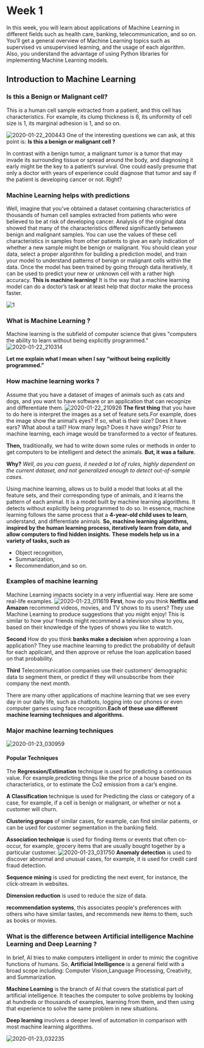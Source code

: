 # Week 1

In this week, you will learn about applications of Machine Learning in different fields such as health care, banking, telecommunication, and so on. You’ll get a general overview of Machine Learning topics such as supervised vs unsupervised learning, and the usage of each algorithm. Also, you understand the advantage of using Python libraries for implementing Machine Learning models.


## Introduction to Machine Learning
### Is this a Benign or Malignant cell?
This is a human cell sample extracted from a patient, and this cell has characteristics. For example, its clump thickness is 6, its uniformity of cell size is 1, its marginal adhesion is 1, and so on.

![2020-01-22_200443](https://user-images.githubusercontent.com/46414243/72920751-9d117100-3d52-11ea-8ac3-96ed08e72bc7.png)
One of the interesting questions we can ask, at this point is: **Is this a benign or malignant cell ?**

In contrast with a benign tumor, a malignant tumor is a tumor that may invade its surrounding tissue or spread around the body, and diagnosing it early might be the key to a patient’s survival.
One could easily presume that only a doctor with years of experience could diagnose that tumor and say if the patient is developing cancer or not. Right?
### Machine Learning helps with predictions
Well, imagine that you've obtained a dataset containing characteristics of thousands of human cell samples extracted from patients who were believed to be at risk of developing cancer. 
Analysis of the original data showed that many of the characteristics differed significantly between benign and malignant samples.
You can use the values of these cell characteristics in samples from other patients to give an early indication of whether a new sample might be benign or malignant.
You should clean your data, select a proper algorithm for building a prediction model, and train your model to understand patterns of benign or malignant cells within the data.
Once the model has been trained by going through data iteratively, it can be used to predict your new or unknown cell with a rather high accuracy.
**This is machine learning!** It is the way that a machine learning model can do a doctor’s task or at least help  that doctor make the process faster.

![1](https://user-images.githubusercontent.com/46414243/72922953-b0264000-3d56-11ea-8646-fc333e4e3ca0.png)


### What is Machine Learning ? 
Machine learning is the subfield of computer science that gives "computers the ability to learn without being explicitly programmed.” 
![2020-01-22_210314](https://user-images.githubusercontent.com/46414243/72925069-bcac9780-3d5a-11ea-815f-0ba39ef2cd87.png)

**Let me explain what I mean when I say “without being explicitly programmed.”**

### How machine learning works ?
Assume that you have a dataset of images of animals such as cats and dogs, and you want to have software or an application that can recognize and differentiate them.
![2020-01-22_210926](https://user-images.githubusercontent.com/46414243/72925826-021d9480-3d5c-11ea-9c30-189b852e328b.png)
**The first thing** that you have to do here is interpret the images as a set of feature sets.For example, does the image show the animal’s eyes? If so, what is their size? Does it have ears? What about a tail? How many legs? Does it have wings? Prior to machine learning, each image would be transformed to a vector of features.

**Then,** traditionally, we had to write down some rules or methods in order to get computers to be intelligent and detect the animals.
**But, it was a failure.**

**Why?** *Well, as you can guess, it needed a lot of rules, highly dependent on the current dataset, and not generalized enough to detect out-of-sample cases.*

Using machine learning, allows us to build a model that looks at all the feature sets, and their corresponding type of animals, and it learns the pattern of each animal.
It is a model built by machine learning algorithms. It detects without explicitly being programmed to do so.
In essence, machine learning follows the same process that a **4-year-old child uses to learn**, understand, and differentiate animals.
**So, machine learning algorithms, inspired by the human learning process, iteratively learn from data, and allow computers to find hidden insights.** 
**These models help us in a variety of tasks, such as**
* Object recognition,
* Summarization,
* Recommendation,and so on.
### Examples of machine learning
Machine Learning impacts society in a very influential way. Here are some real-life examples. 
![2020-01-23_011619](https://user-images.githubusercontent.com/46414243/72943357-8b45c300-3d7e-11ea-853d-c7cab28861cd.png)
**First**, how do you think **Netflix and Amazon** recommend videos, movies, and TV shows to its users?
They use Machine Learning to produce suggestions that you might enjoy! This is similar to how your friends might recommend a television show to you, based on their knowledge of the types of shows you like to watch.

**Second** How do you think **banks make a decision** when approving a loan application?
They use machine learning to predict the probability of default for each applicant, and then approve or refuse the loan application based on that probability. 

**Third** Telecommunication companies use their customers’ demographic data to segment them, or predict if they will unsubscribe from their company the next month.

There are many other applications of machine learning that we see every day in our daily life, such as chatbots, logging into our phones or even computer games using face recognition.**Each of these use different machine learning techniques and algorithms.**
### Major machine learning techniques

![2020-01-23_030959](https://user-images.githubusercontent.com/46414243/72948459-df0bd880-3d8d-11ea-83fd-6bbcc02c19ca.png)
#### Popular Techniques 
The **Regression/Estimation** technique is used for predicting a continuous value. For example,predicting things like the price of a house based on its characteristics, or to estimate the Co2 emission from a car’s engine.

**A Classification** technique is used for Predicting the class or category of a case, for example, if a cell is benign or malignant, or whether or not a customer will churn.

**Clustering groups** of similar cases, for example, can find similar patients, or can be used for customer segmentation in the banking field.

**Association technique** is used for finding items or events that often co-occur, for example, grocery items that are usually bought together by a particular customer.
![2020-01-23_031750](https://user-images.githubusercontent.com/46414243/72948822-fdbe9f00-3d8e-11ea-9189-af227074eef8.png)
**Anomaly detection** is used to discover abnormal and unusual cases, for example, it is used for credit card fraud detection.

**Sequence mining** is used for predicting the next event, for instance, the click-stream in websites.

**Dimension reduction** is used to reduce the size of data.

**recommendation systems**, this associates people's preferences with others who have similar tastes, and recommends new items to them, such as books or movies.

### What is the difference between  Artificial intelligence Machine Learning and Deep Learning ?
In brief, AI tries to make computers intelligent in order to mimic the cognitive functions of humans.
So, **Artificial Intelligence** is a general field with a broad scope including: Computer Vision,Language Processing, Creativity, and Summarization.

**Machine Learning** is the branch of AI that covers the statistical part of artificial intelligence.
It teaches the computer to solve problems by looking at hundreds or thousands of examples, learning from them, and then using that experience to solve the same problem in new situations.

**Deep learning** involves a deeper level of automation in comparison with most machine learning algorithms.


![2020-01-23_032235](https://user-images.githubusercontent.com/46414243/72949062-d74d3380-3d8f-11ea-939c-43d60af641c2.png)
